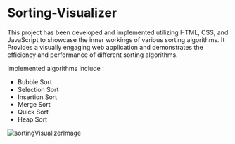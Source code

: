 # Sorting-Visualizer
This project has been developed and implemented utilizing HTML, CSS, and JavaScript to showcase the inner workings of various sorting algorithms. It Provides a visually
engaging web application and demonstrates the efficiency and performance of different sorting algorithms. 

Implemented algorithms include :
* Bubble Sort <br>
* Selection Sort
* Insertion Sort
* Merge Sort
* Quick Sort
* Heap Sort

![sortingVisualizerImage](https://github.com/gauravkumargautam/Sorting-Visualizer/assets/144528033/b8ce2fbe-5a4f-4ac5-953a-29f86a29d9cd)


